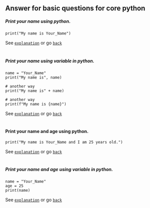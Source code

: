 ## Answer for basic questions for core python


##### Print your name using python.

    print("My name is Your_Name")
See [`explanation`][ge1] or go [`back`][gqb]
#
##### Print your name using variable in python.

    name = "Your_Name"
    print("My name is", name)
    
    # another way
    print("My name is" + name)
    
    # another way
    print(f"My name is {name}")
See [`explanation`][ge2] or go [`back`][gqb]
#
#### Print your name and age using python.

    print("My name is Your_Name and I am 25 years old.")
See [`explanation`][ge3] or go [`back`][gqb]    
#    
##### Print your name and age using variable in python.

    name = "Your_Name"
    age = 25
    print(name)
See [`explanation`][ge4] or go [`back`][gqb]


[ge1]: ../explanation/1_1.md#print-statement
[ge2]: ../explanation/1_1.md#print-using-variable
[ge3]: ../explanation/1_1.md#print-the-combination-of-integer-and-string
[ge4]: ../explanation/1_1.md
[ge]: ../explanation/1_1.md

[gqb]: ../questions/1_1.md#ground-level-questions